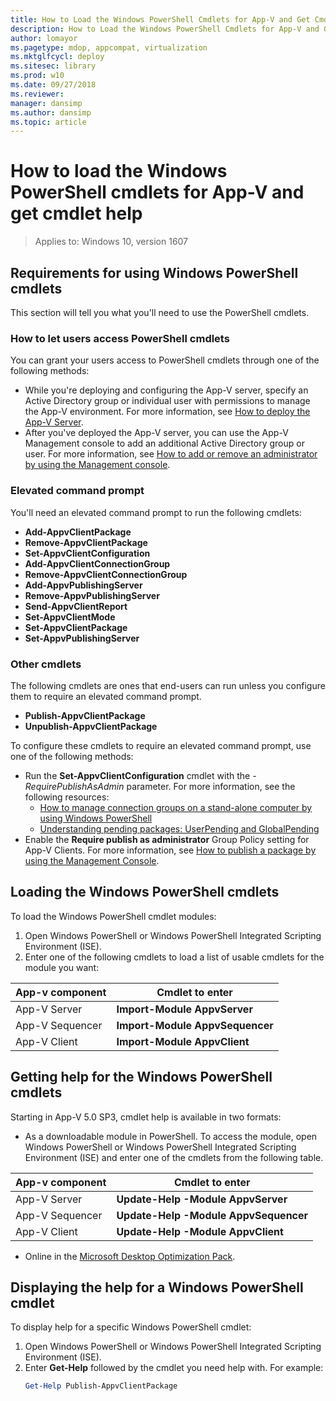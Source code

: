 ```yaml
---
title: How to Load the Windows PowerShell Cmdlets for App-V and Get Cmdlet Help (Windows 10)
description: How to Load the Windows PowerShell Cmdlets for App-V and Get Cmdlet Help
author: lomayor
ms.pagetype: mdop, appcompat, virtualization
ms.mktglfcycl: deploy
ms.sitesec: library
ms.prod: w10
ms.date: 09/27/2018
ms.reviewer: 
manager: dansimp
ms.author: dansimp
ms.topic: article
---
```

# How to load the Windows PowerShell cmdlets for App-V and get cmdlet help

>Applies to: Windows 10, version 1607

## Requirements for using Windows PowerShell cmdlets

This section will tell you what you'll need to use the PowerShell cmdlets.

### How to let users access PowerShell cmdlets

You can grant your users access to PowerShell cmdlets through one of the following methods:

* While you're deploying and configuring the App-V server, specify an Active Directory group or individual user with permissions to manage the App-V environment. For more information, see [How to deploy the App-V Server](appv-deploy-the-appv-server.md).
* After you've deployed the App-V server, you can use the App-V Management console to add an additional Active Directory group or user. For more information, see [How to add or remove an administrator by using the Management console](appv-add-or-remove-an-administrator-with-the-management-console.md).

### Elevated command prompt

You'll need an elevated command prompt to run the following cmdlets:

* **Add-AppvClientPackage**
* **Remove-AppvClientPackage**
* **Set-AppvClientConfiguration**
* **Add-AppvClientConnectionGroup**
* **Remove-AppvClientConnectionGroup**
* **Add-AppvPublishingServer**
* **Remove-AppvPublishingServer**
* **Send-AppvClientReport**
* **Set-AppvClientMode**
* **Set-AppvClientPackage**
* **Set-AppvPublishingServer**

### Other cmdlets

The following cmdlets are ones that end-users can run unless you configure them to require an elevated command prompt.

* **Publish-AppvClientPackage**
* **Unpublish-AppvClientPackage**

To configure these cmdlets to require an elevated command prompt, use one of the following methods:

* Run the **Set-AppvClientConfiguration** cmdlet with the *-RequirePublishAsAdmin* parameter. For more information, see the following resources:
    * [How to manage connection groups on a stand-alone computer by using Windows PowerShell](appv-manage-connection-groups-on-a-stand-alone-computer-with-powershell.md)
    * [Understanding pending packages: UserPending and GlobalPending](appv-manage-appv-packages-running-on-a-stand-alone-computer-with-powershell.md#about-pending-packages-userpending-and-globalpending)
* Enable the **Require publish as administrator** Group Policy setting for App-V Clients. For more information, see [How to publish a package by using the Management Console](appv-publish-a-packages-with-the-management-console.md).

## Loading the Windows PowerShell cmdlets

To load the Windows PowerShell cmdlet modules:

1. Open Windows PowerShell or Windows PowerShell Integrated Scripting Environment (ISE).
2. Enter one of the following cmdlets to load a list of usable cmdlets for the module you want:

|App-v component|Cmdlet to enter|
|---|---|
|App-V Server|**Import-Module AppvServer**|
|App-V Sequencer|**Import-Module AppvSequencer**|
|App-V Client|**Import-Module AppvClient**|

## Getting help for the Windows PowerShell cmdlets

Starting in App-V 5.0 SP3, cmdlet help is available in two formats:

* As a downloadable module in PowerShell. To access the module, open Windows PowerShell or Windows PowerShell Integrated Scripting Environment (ISE) and enter one of the cmdlets from the following table.

|App-v component|Cmdlet to enter|
|---|---|
|App-V Server|**Update-Help -Module AppvServer**|
|App-V Sequencer|**Update-Help -Module AppvSequencer**|
|App-V Client|**Update-Help -Module AppvClient**|

* Online in the [Microsoft Desktop Optimization Pack](https://docs.microsoft.com/powershell/mdop/get-started?view=win-mdop2-ps).

## Displaying the help for a Windows PowerShell cmdlet

To display help for a specific Windows PowerShell cmdlet:

1. Open Windows PowerShell or Windows PowerShell Integrated Scripting Environment (ISE).
2. Enter **Get-Help** followed by the cmdlet you need help with. For example:
   ```PowerShell
   Get-Help Publish-AppvClientPackage
   ```



